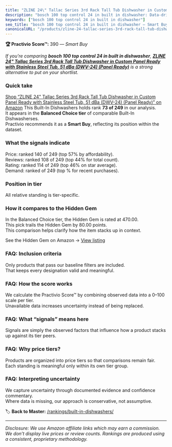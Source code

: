 ```yaml
---
title: "ZLINE 24\" Tallac Series 3rd Rack Tall Tub Dishwasher in Custom Panel Ready with Stainless Steel Tub, 51 dBa (DWV-24) (Panel Ready)"
description: "bosch 100 top control 24 in built in dishwasher: Data-driven within Balanced Choice ranking using the Practivio Score™. Positioned by quality, value, demand, f…"
keywords: ["bosch 100 top control 24 in built in dishwasher"]
seo_title: "bosch 100 top control 24 in built in dishwasher — Smart Buy Balanced Choice (2025)"
canonicalURL: "/products/zline-24-tallac-series-3rd-rack-tall-tub-dishwasher-in-custom-panel-ready-with-stainless-steel-tub-51-dba-dwv-24-panel-ready-B096LCKYGZ/"
---
```


**🏆 Practivio Score™:** 390 — _Smart Buy_


*If you're comparing **bosch 100 top control 24 in built in dishwasher**, **[ZLINE 24" Tallac Series 3rd Rack Tall Tub Dishwasher in Custom Panel Ready with Stainless Steel Tub, 51 dBa (DWV-24) (Panel Ready)](https://www.amazon.com/dp/B096LCKYGZ?tag=practivio-20)** is a strong alternative to put on your shortlist.*
### Quick take
[Shop “ZLINE 24" Tallac Series 3rd Rack Tall Tub Dishwasher in Custom Panel Ready with Stainless Steel Tub, 51 dBa (DWV-24) (Panel Ready)” on Amazon](https://www.amazon.com/dp/B096LCKYGZ?tag=practivio-20)
This Built-In Dishwashers holds rank **73 of 249** in our analysis.  
It appears in the **Balanced Choice tier** of comparable Built-In Dishwasherses.  
Practivio recommends it as a **Smart Buy**, reflecting its position within the dataset.

### What the signals indicate
Price: ranked 140 of 249 (top 57% by affordability).  
Reviews: ranked 108 of 249 (top 44% for total count).  
Rating: ranked 114 of 249 (top 46% on star average).  
Demand: ranked  of 249 (top % for recent purchases).

### Position in tier
All relative standing is tier-specific.

### How it compares to the Hidden Gem
In the Balanced Choice tier, the Hidden Gem is rated at 470.00.  
This pick trails the Hidden Gem by 80.00 points.  
This comparison helps clarify how the item stacks up in context.  

See the Hidden Gem on Amazon → [View listing](https://www.amazon.com/dp/B01MQGDIAR?tag=practivio-20)

### FAQ: Inclusion criteria
Only products that pass our baseline filters are included.  
That keeps every designation valid and meaningful.

### FAQ: How the score works
We calculate the Practivio Score™ by combining observed data into a 0–100 scale per tier.  
Unavailable data increases uncertainty instead of being replaced.

### FAQ: What “signals” means here
Signals are simply the observed factors that influence how a product stacks up against its tier peers.

### FAQ: Why price tiers?
Products are organized into price tiers so that comparisons remain fair.  
Each standing is meaningful only within its own tier group.

### FAQ: Interpreting uncertainty
We capture uncertainty through documented evidence and confidence commentary.  
Where data is missing, our approach is conservative, not assumptive.


🏷️ **Back to Master:** [/rankings/built-in-dishwashers/](/rankings/built-in-dishwashers/)

---
_Disclosure: We use Amazon affiliate links which may earn a commission. We don’t display live prices or review counts. Rankings are produced using a consistent, proprietary methodology._
